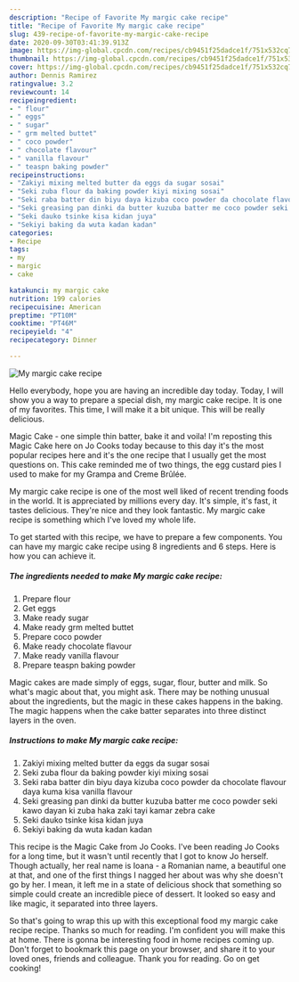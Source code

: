 ```yaml
---
description: "Recipe of Favorite My margic cake recipe"
title: "Recipe of Favorite My margic cake recipe"
slug: 439-recipe-of-favorite-my-margic-cake-recipe
date: 2020-09-30T03:41:39.913Z
image: https://img-global.cpcdn.com/recipes/cb9451f25dadce1f/751x532cq70/my-margic-cake-recipe-recipe-main-photo.jpg
thumbnail: https://img-global.cpcdn.com/recipes/cb9451f25dadce1f/751x532cq70/my-margic-cake-recipe-recipe-main-photo.jpg
cover: https://img-global.cpcdn.com/recipes/cb9451f25dadce1f/751x532cq70/my-margic-cake-recipe-recipe-main-photo.jpg
author: Dennis Ramirez
ratingvalue: 3.2
reviewcount: 14
recipeingredient:
- " flour"
- " eggs"
- " sugar"
- " grm melted buttet"
- " coco powder"
- " chocolate flavour"
- " vanilla flavour"
- " teaspn baking powder"
recipeinstructions:
- "Zakiyi mixing melted butter da eggs da sugar sosai"
- "Seki zuba flour da baking powder kiyi mixing sosai"
- "Seki raba batter din biyu daya kizuba coco powder da chocolate flavour daya kuma kisa vanilla flavour"
- "Seki greasing pan dinki da butter kuzuba batter me coco powder seki kawo dayan ki zuba haka zaki tayi kamar zebra cake"
- "Seki dauko tsinke kisa kidan juya"
- "Sekiyi baking da wuta kadan kadan"
categories:
- Recipe
tags:
- my
- margic
- cake

katakunci: my margic cake 
nutrition: 199 calories
recipecuisine: American
preptime: "PT10M"
cooktime: "PT46M"
recipeyield: "4"
recipecategory: Dinner

---
```



![My margic cake recipe](https://img-global.cpcdn.com/recipes/cb9451f25dadce1f/751x532cq70/my-margic-cake-recipe-recipe-main-photo.jpg)

Hello everybody, hope you are having an incredible day today. Today, I will show you a way to prepare a special dish, my margic cake recipe. It is one of my favorites. This time, I will make it a bit unique. This will be really delicious.

Magic Cake - one simple thin batter, bake it and voila! I&#39;m reposting this Magic Cake here on Jo Cooks today because to this day it&#39;s the most popular recipes here and it&#39;s the one recipe that I usually get the most questions on. This cake reminded me of two things, the egg custard pies I used to make for my Grampa and Creme Brûlée.

My margic cake recipe is one of the most well liked of recent trending foods in the world. It is appreciated by millions every day. It's simple, it's fast, it tastes delicious. They're nice and they look fantastic. My margic cake recipe is something which I've loved my whole life.


To get started with this recipe, we have to prepare a few components. You can have my margic cake recipe using 8 ingredients and 6 steps. Here is how you can achieve it.

<!--inarticleads1-->

##### The ingredients needed to make My margic cake recipe:

1. Prepare  flour
1. Get  eggs
1. Make ready  sugar
1. Make ready  grm melted buttet
1. Prepare  coco powder
1. Make ready  chocolate flavour
1. Make ready  vanilla flavour
1. Prepare  teaspn baking powder


Magic cakes are made simply of eggs, sugar, flour, butter and milk. So what&#39;s magic about that, you might ask. There may be nothing unusual about the ingredients, but the magic in these cakes happens in the baking. The magic happens when the cake batter separates into three distinct layers in the oven. 

<!--inarticleads2-->

##### Instructions to make My margic cake recipe:

1. Zakiyi mixing melted butter da eggs da sugar sosai
1. Seki zuba flour da baking powder kiyi mixing sosai
1. Seki raba batter din biyu daya kizuba coco powder da chocolate flavour daya kuma kisa vanilla flavour
1. Seki greasing pan dinki da butter kuzuba batter me coco powder seki kawo dayan ki zuba haka zaki tayi kamar zebra cake
1. Seki dauko tsinke kisa kidan juya
1. Sekiyi baking da wuta kadan kadan


This recipe is the Magic Cake from Jo Cooks. I&#39;ve been reading Jo Cooks for a long time, but it wasn&#39;t until recently that I got to know Jo herself. Though actually, her real name is Ioana - a Romanian name, a beautiful one at that, and one of the first things I nagged her about was why she doesn&#39;t go by her. I mean, it left me in a state of delicious shock that something so simple could create an incredible piece of dessert. It looked so easy and like magic, it separated into three layers. 

So that's going to wrap this up with this exceptional food my margic cake recipe recipe. Thanks so much for reading. I'm confident you will make this at home. There is gonna be interesting food in home recipes coming up. Don't forget to bookmark this page on your browser, and share it to your loved ones, friends and colleague. Thank you for reading. Go on get cooking!
